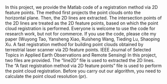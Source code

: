 In this project, we provide the Matlab code of a registration method via 2D feature points. The method first projects the point clouds onto the horizontal plane. Then, the 2D lines are extracted. The intersection points of the 2D lines are treated as the 2D feature points, based on which the point cloud registration is performed. 
Everyone is welcome to use the code for research work, but not for commerce. If you use the code, please cite my paper (Wuyong Tao, Yansheng Xiao, Ruisheng Wang, Tieding Lu, Shaoping Xu. A fast registration method for building point clouds obtained by terrestrial laser scanner via 2D feature points. IEEE Journal of Selected Topics in Applied Earth Observations and Remote Sensing)
In this project, two files are provided. The “line2D” file is used to extracted the 2D lines. The “A fast registration method via 2D feature points” file is used to perform the point cloud registration. 
Before you carry out our algorithm, you need to calculate the point cloud resolution (pr).
